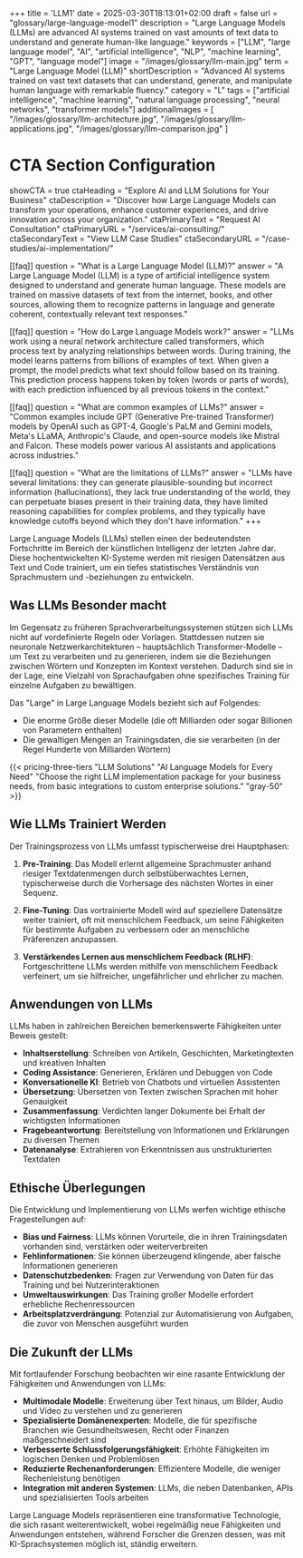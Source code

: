 +++
title = 'LLM1'
date = 2025-03-30T18:13:01+02:00
draft = false
url = "glossary/large-language-model1"
description = "Large Language Models (LLMs) are advanced AI systems trained on vast amounts of text data to understand and generate human-like language."
keywords = ["LLM", "large language model", "AI", "artificial intelligence", "NLP", "machine learning", "GPT", "language model"]
image = "/images/glossary/llm-main.jpg"
term = "Large Language Model (LLM)"
shortDescription = "Advanced AI systems trained on vast text datasets that can understand, generate, and manipulate human language with remarkable fluency."
category = "L"
tags = ["artificial intelligence", "machine learning", "natural language processing", "neural networks", "transformer models"]
additionalImages = [
  "/images/glossary/llm-architecture.jpg",
  "/images/glossary/llm-applications.jpg",
  "/images/glossary/llm-comparison.jpg"
]

# CTA Section Configuration
showCTA = true
ctaHeading = "Explore AI and LLM Solutions for Your Business"
ctaDescription = "Discover how Large Language Models can transform your operations, enhance customer experiences, and drive innovation across your organization."
ctaPrimaryText = "Request AI Consultation"
ctaPrimaryURL = "/services/ai-consulting/"
ctaSecondaryText = "View LLM Case Studies"
ctaSecondaryURL = "/case-studies/ai-implementation/"

[[faq]]
question = "What is a Large Language Model (LLM)?"
answer = "A Large Language Model (LLM) is a type of artificial intelligence system designed to understand and generate human language. These models are trained on massive datasets of text from the internet, books, and other sources, allowing them to recognize patterns in language and generate coherent, contextually relevant text responses."

[[faq]]
question = "How do Large Language Models work?"
answer = "LLMs work using a neural network architecture called transformers, which process text by analyzing relationships between words. During training, the model learns patterns from billions of examples of text. When given a prompt, the model predicts what text should follow based on its training. This prediction process happens token by token (words or parts of words), with each prediction influenced by all previous tokens in the context."

[[faq]]
question = "What are common examples of LLMs?"
answer = "Common examples include GPT (Generative Pre-trained Transformer) models by OpenAI such as GPT-4, Google's PaLM and Gemini models, Meta's LLaMA, Anthropic's Claude, and open-source models like Mistral and Falcon. These models power various AI assistants and applications across industries."

[[faq]]
question = "What are the limitations of LLMs?"
answer = "LLMs have several limitations: they can generate plausible-sounding but incorrect information (hallucinations), they lack true understanding of the world, they can perpetuate biases present in their training data, they have limited reasoning capabilities for complex problems, and they typically have knowledge cutoffs beyond which they don't have information."
+++

Large Language Models (LLMs) stellen einen der bedeutendsten Fortschritte im Bereich der künstlichen Intelligenz der letzten Jahre dar. Diese hochentwickelten KI-Systeme werden mit riesigen Datensätzen aus Text und Code trainiert, um ein tiefes statistisches Verständnis von Sprachmustern und -beziehungen zu entwickeln.

## Was LLMs Besonder macht

Im Gegensatz zu früheren Sprachverarbeitungssystemen stützen sich LLMs nicht auf vordefinierte Regeln oder Vorlagen. Stattdessen nutzen sie neuronale Netzwerkarchitekturen – hauptsächlich Transformer-Modelle – um Text zu verarbeiten und zu generieren, indem sie die Beziehungen zwischen Wörtern und Konzepten im Kontext verstehen. Dadurch sind sie in der Lage, eine Vielzahl von Sprachaufgaben ohne spezifisches Training für einzelne Aufgaben zu bewältigen.

Das "Large" in Large Language Models bezieht sich auf Folgendes:
- Die enorme Größe dieser Modelle (die oft Milliarden oder sogar Billionen von Parametern enthalten)
- Die gewaltigen Mengen an Trainingsdaten, die sie verarbeiten (in der Regel Hunderte von Milliarden Wörtern)

{{< pricing-three-tiers "LLM Solutions" "AI Language Models for Every Need" "Choose the right LLM implementation package for your business needs, from basic integrations to custom enterprise solutions." "gray-50" >}}

## Wie LLMs Trainiert Werden

Der Trainingsprozess von LLMs umfasst typischerweise drei Hauptphasen:

1. **Pre-Training**: Das Modell erlernt allgemeine Sprachmuster anhand riesiger Textdatenmengen durch selbstüberwachtes Lernen, typischerweise durch die Vorhersage des nächsten Wortes in einer Sequenz.

2. **Fine-Tuning**: Das vortrainierte Modell wird auf speziellere Datensätze weiter trainiert, oft mit menschlichem Feedback, um seine Fähigkeiten für bestimmte Aufgaben zu verbessern oder an menschliche Präferenzen anzupassen.

3. **Verstärkendes Lernen aus menschlichem Feedback (RLHF)**: Fortgeschrittene LLMs werden mithilfe von menschlichem Feedback verfeinert, um sie hilfreicher, ungefährlicher und ehrlicher zu machen.

## Anwendungen von LLMs

LLMs haben in zahlreichen Bereichen bemerkenswerte Fähigkeiten unter Beweis gestellt:

- **Inhaltserstellung**: Schreiben von Artikeln, Geschichten, Marketingtexten und kreativen Inhalten
- **Coding Assistance**: Generieren, Erklären und Debuggen von Code
- **Konversationelle KI**: Betrieb von Chatbots und virtuellen Assistenten
- **Übersetzung**: Übersetzen von Texten zwischen Sprachen mit hoher Genauigkeit
- **Zusammenfassung**: Verdichten langer Dokumente bei Erhalt der wichtigsten Informationen
- **Fragebeantwortung**: Bereitstellung von Informationen und Erklärungen zu diversen Themen
- **Datenanalyse**: Extrahieren von Erkenntnissen aus unstrukturierten Textdaten

## Ethische Überlegungen

Die Entwicklung und Implementierung von LLMs werfen wichtige ethische Fragestellungen auf:

- **Bias und Fairness**: LLMs können Vorurteile, die in ihren Trainingsdaten vorhanden sind, verstärken oder weiterverbreiten
- **Fehlinformationen**: Sie können überzeugend klingende, aber falsche Informationen generieren
- **Datenschutzbedenken**: Fragen zur Verwendung von Daten für das Training und bei Nutzerinteraktionen
- **Umweltauswirkungen**: Das Training großer Modelle erfordert erhebliche Rechenressourcen
- **Arbeitsplatzverdrängung**: Potenzial zur Automatisierung von Aufgaben, die zuvor von Menschen ausgeführt wurden

## Die Zukunft der LLMs

Mit fortlaufender Forschung beobachten wir eine rasante Entwicklung der Fähigkeiten und Anwendungen von LLMs:

- **Multimodale Modelle**: Erweiterung über Text hinaus, um Bilder, Audio und Video zu verstehen und zu generieren
- **Spezialisierte Domänenexperten**: Modelle, die für spezifische Branchen wie Gesundheitswesen, Recht oder Finanzen maßgeschneidert sind
- **Verbesserte Schlussfolgerungsfähigkeit**: Erhöhte Fähigkeiten im logischen Denken und Problemlösen
- **Reduzierte Rechenanforderungen**: Effizientere Modelle, die weniger Rechenleistung benötigen
- **Integration mit anderen Systemen**: LLMs, die neben Datenbanken, APIs und spezialisierten Tools arbeiten

Large Language Models repräsentieren eine transformative Technologie, die sich rasant weiterentwickelt, wobei regelmäßig neue Fähigkeiten und Anwendungen entstehen, während Forscher die Grenzen dessen, was mit KI-Sprachsystemen möglich ist, ständig erweitern.